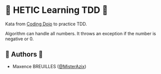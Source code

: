 # 🧪 HETIC Learning TDD 🧪

Kata from [Coding Dojo](https://codingdojo.org/kata/RomanNumerals/) to practice TDD.

Algorithm can handle all numbers. It throws an exception if the number is negative or 0.

## 👤️ Authors 👤

- Maxence BREUILLES ([@MisterAzix](https://github.com/MisterAzix))<br />
